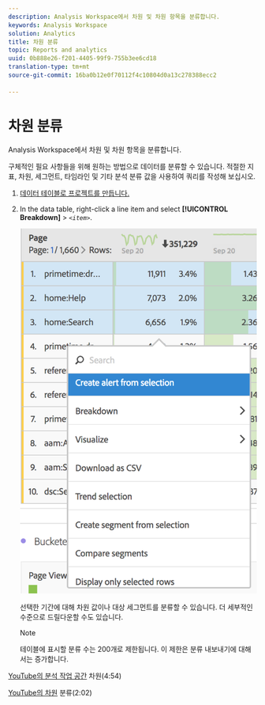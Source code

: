 ```yaml
---
description: Analysis Workspace에서 차원 및 차원 항목을 분류합니다.
keywords: Analysis Workspace
solution: Analytics
title: 차원 분류
topic: Reports and analytics
uuid: 0b888e26-f201-4405-99f9-755b3ee6cd18
translation-type: tm+mt
source-git-commit: 16ba0b12e0f70112f4c10804d0a13c278388ecc2

---
```



# 차원 분류

Analysis Workspace에서 차원 및 차원 항목을 분류합니다.

구체적인 필요 사항들을 위해 원하는 방법으로 데이터를 분류할 수 있습니다. 적절한 지표, 차원, 세그먼트, 타임라인 및 기타 분석 분류 값을 사용하여 쿼리를 작성해 보십시오.

1. [데이터 테이블로 프로젝트를 만듭니다.](/help/analyze/analysis-workspace/build-workspace-project/t-freeform-project.md)
1. In the data table, right-click a line item and select **[!UICONTROL Breakdown]** &gt; *`<item>`*.

   ![단계 결과](assets/fa_data_table_actions.png)

   선택한 기간에 대해 차원 값이나 대상 세그먼트를 분류할 수 있습니다. 더 세부적인 수준으로 드릴다운할 수도 있습니다.

   >[!NOTE]
   >
   >테이블에 표시할 분류 수는 200개로 제한됩니다. 이 제한은 분류 내보내기에 대해서는 증가합니다.

[YouTube의 분석 작업 공간](https://www.youtube.com/watch?v=P9W0hhIHhCs&index=12&list=PL2tCx83mn7GuNnQdYGOtlyCu0V5mEZ8sS) 차원(4:54)

[YouTube의 차원](https://www.youtube.com/watch?v=3mQ2HN7-lIc&list=PL2tCx83mn7GuNnQdYGOtlyCu0V5mEZ8sS&index=13) 분류(2:02)
